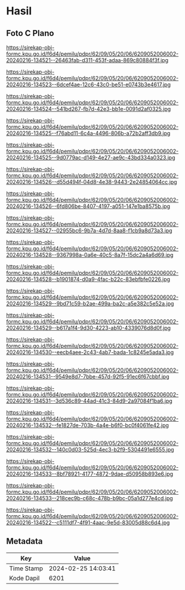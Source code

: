 # Hasil

## Foto C Plano

https://sirekap-obj-formc.kpu.go.id/f6d4/pemilu/pdpr/62/09/05/20/06/6209052006002-20240216-134521--26463fab-d311-453f-adaa-869c80884f3f.jpg

https://sirekap-obj-formc.kpu.go.id/f6d4/pemilu/pdpr/62/09/05/20/06/6209052006002-20240216-134523--6dcef4ae-12c6-43c0-be51-e0743b3e4617.jpg

https://sirekap-obj-formc.kpu.go.id/f6d4/pemilu/pdpr/62/09/05/20/06/6209052006002-20240216-134524--541bd267-fb7d-42e3-bb1e-0091d2af0325.jpg

https://sirekap-obj-formc.kpu.go.id/f6d4/pemilu/pdpr/62/09/05/20/06/6209052006002-20240216-134525--f76abd11-6c4a-4496-806b-a72b2aff3db9.jpg

https://sirekap-obj-formc.kpu.go.id/f6d4/pemilu/pdpr/62/09/05/20/06/6209052006002-20240216-134525--9d0779ac-d149-4e27-ae9c-43bd334a0323.jpg

https://sirekap-obj-formc.kpu.go.id/f6d4/pemilu/pdpr/62/09/05/20/06/6209052006002-20240216-134526--d55d494f-04d8-4e38-9443-2e24854064cc.jpg

https://sirekap-obj-formc.kpu.go.id/f6d4/pemilu/pdpr/62/09/05/20/06/6209052006002-20240216-134526--6fd806be-8407-4197-a051-147e1ba8575b.jpg

https://sirekap-obj-formc.kpu.go.id/f6d4/pemilu/pdpr/62/09/05/20/06/6209052006002-20240216-134527--02955bc6-9b7a-4d7d-8aa8-f1cb9a8d73a3.jpg

https://sirekap-obj-formc.kpu.go.id/f6d4/pemilu/pdpr/62/09/05/20/06/6209052006002-20240216-134528--9367998a-0a6e-40c5-8a7f-15dc2a4a6d69.jpg

https://sirekap-obj-formc.kpu.go.id/f6d4/pemilu/pdpr/62/09/05/20/06/6209052006002-20240216-134528--b1901874-d0a9-4fac-b22c-83ebfbfe0226.jpg

https://sirekap-obj-formc.kpu.go.id/f6d4/pemilu/pdpr/62/09/05/20/06/6209052006002-20240216-134529--9bd71c59-b2ae-499a-ba2c-a5e382c5e52a.jpg

https://sirekap-obj-formc.kpu.go.id/f6d4/pemilu/pdpr/62/09/05/20/06/6209052006002-20240216-134529--b617a1f4-9d30-4223-ab10-4339076d8d0f.jpg

https://sirekap-obj-formc.kpu.go.id/f6d4/pemilu/pdpr/62/09/05/20/06/6209052006002-20240216-134530--eecb4aee-2c43-4ab7-bada-1c8245e5ada3.jpg

https://sirekap-obj-formc.kpu.go.id/f6d4/pemilu/pdpr/62/09/05/20/06/6209052006002-20240216-134531--9549e8d7-7bbe-457d-92f5-91ec6f67cbbf.jpg

https://sirekap-obj-formc.kpu.go.id/f6d4/pemilu/pdpr/62/09/05/20/06/6209052006002-20240216-134531--3d536c89-44ad-41c3-84d9-2a97084f1ba6.jpg

https://sirekap-obj-formc.kpu.go.id/f6d4/pemilu/pdpr/62/09/05/20/06/6209052006002-20240216-134532--fe1827de-703b-4a4e-b6f0-bc0f4061fe42.jpg

https://sirekap-obj-formc.kpu.go.id/f6d4/pemilu/pdpr/62/09/05/20/06/6209052006002-20240216-134532--140c0d03-525d-4ec3-b2f9-5304491e6555.jpg

https://sirekap-obj-formc.kpu.go.id/f6d4/pemilu/pdpr/62/09/05/20/06/6209052006002-20240216-134533--8bf78921-4177-4872-9dae-d50958b893e6.jpg

https://sirekap-obj-formc.kpu.go.id/f6d4/pemilu/pdpr/62/09/05/20/06/6209052006002-20240216-134533--218cec9b-c68c-478b-b9bc-05a1d277e4cd.jpg

https://sirekap-obj-formc.kpu.go.id/f6d4/pemilu/pdpr/62/09/05/20/06/6209052006002-20240216-134522--c5111df7-4f91-4aac-9e5d-83005d88c6d4.jpg


## Metadata

| Key        | Value               |
| ---------- | ------------------- |
| Time Stamp | 2024-02-25 14:03:41 |
| Kode Dapil | 6201                |



